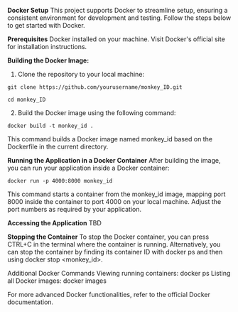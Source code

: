 **Docker Setup**
This project supports Docker to streamline setup, ensuring a consistent environment for development and testing. Follow the steps below to get started with Docker.

**Prerequisites**
Docker installed on your machine. Visit Docker's official site for installation instructions.

**Building the Docker Image:**
1. Clone the repository to your local machine:

`git clone https://github.com/yourusername/monkey_ID.git`

`cd monkey_ID`

2. Build the Docker image using the following command:

`docker build -t monkey_id .`

This command builds a Docker image named monkey_id based on the Dockerfile in the current directory.

**Running the Application in a Docker Container**
After building the image, you can run your application inside a Docker container:

`docker run -p 4000:8000 monkey_id`

This command starts a container from the monkey_id image, mapping port 8000 inside the container to port 4000 on your local machine. Adjust the port numbers as required by your application.

**Accessing the Application**
TBD

**Stopping the Container**
To stop the Docker container, you can press CTRL+C in the terminal where the container is running. Alternatively, you can stop the container by finding its container ID with docker ps and then using docker stop <monkey_id>.

Additional Docker Commands
Viewing running containers: docker ps
Listing all Docker images: docker images

For more advanced Docker functionalities, refer to the official Docker documentation.

